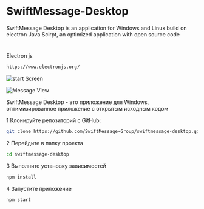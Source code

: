 # SwiftMessage-Desktop

SwiftMessage Desktop is an application for Windows and Linux build on electron Java Scirpt, an optimized application with open source code

#
Electron js
```bash
https://www.electronjs.org/
```

![start Screen](https://swiftmessage.org/github/swiftmessage-desktop/start-screen.png)

![Message View](https://swiftmessage.org/github/swiftmessage-desktop/message-screen.png)

SwiftMessage Desktop - это приложение для Windows, оптимизированное приложение с открытым исходным кодом

1 Клонируйте репозиторий с GitHub:

```bash
git clone https://github.com/SwiftMessage-Group/swiftmessage-desktop.git
```

2 Перейдите в папку проекта

```bash
cd swiftmessage-desktop
```

3 Выполните установку зависимостей

```bash
npm install
```

4 Запустите приложение

```bash
npm start
```
